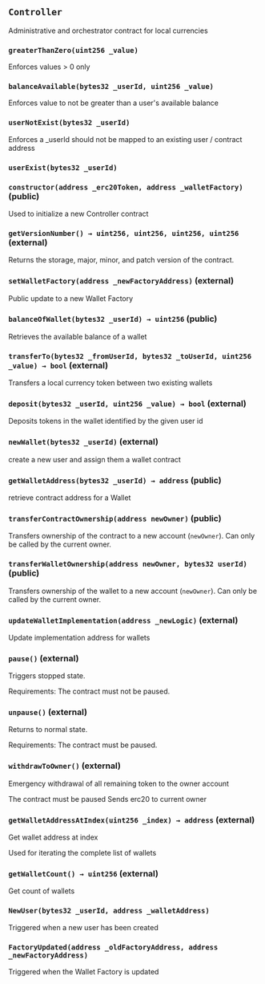 ## `Controller`



Administrative and orchestrator contract for local currencies



### `greaterThanZero(uint256 _value)`

Enforces values > 0 only



### `balanceAvailable(bytes32 _userId, uint256 _value)`

Enforces value to not be greater than a user's available balance



### `userNotExist(bytes32 _userId)`

Enforces a _userId should not be mapped to an existing user / contract address



### `userExist(bytes32 _userId)`






### `constructor(address _erc20Token, address _walletFactory)` (public)

Used to initialize a new Controller contract





### `getVersionNumber() → uint256, uint256, uint256, uint256` (external)

Returns the storage, major, minor, and patch version of the contract.




### `setWalletFactory(address _newFactoryAddress)` (external)

Public update to a new Wallet Factory





### `balanceOfWallet(bytes32 _userId) → uint256` (public)

Retrieves the available balance of a wallet





### `transferTo(bytes32 _fromUserId, bytes32 _toUserId, uint256 _value) → bool` (external)

Transfers a local currency token between two existing wallets





### `deposit(bytes32 _userId, uint256 _value) → bool` (external)

Deposits tokens in the wallet identified by the given user id





### `newWallet(bytes32 _userId)` (external)

create a new user and assign them a wallet contract





### `getWalletAddress(bytes32 _userId) → address` (public)

retrieve contract address for a Wallet





### `transferContractOwnership(address newOwner)` (public)

Transfers ownership of the contract to a new account (`newOwner`).
Can only be called by the current owner.






### `transferWalletOwnership(address newOwner, bytes32 userId)` (public)

Transfers ownership of the wallet to a new account (`newOwner`).
Can only be called by the current owner.






### `updateWalletImplementation(address _newLogic)` (external)

Update implementation address for wallets





### `pause()` (external)

Triggers stopped state.



Requirements: The contract must not be paused.

### `unpause()` (external)

Returns to normal state.



Requirements: The contract must be paused.

### `withdrawToOwner()` (external)

Emergency withdrawal of all remaining token to the owner account



The contract must be paused
Sends erc20 to current owner

### `getWalletAddressAtIndex(uint256 _index) → address` (external)

Get wallet address at index


Used for iterating the complete list of wallets


### `getWalletCount() → uint256` (external)

Get count of wallets





### `NewUser(bytes32 _userId, address _walletAddress)`

Triggered when a new user has been created





### `FactoryUpdated(address _oldFactoryAddress, address _newFactoryAddress)`

Triggered when the Wallet Factory is updated





